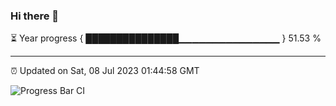 ### Hi there 👋

⏳ Year progress { ███████████████▁▁▁▁▁▁▁▁▁▁▁▁▁▁▁ } 51.53 %

---

⏰ Updated on Sat, 08 Jul 2023 01:44:58 GMT

![Progress Bar CI](https://github.com/liununu/liununu/workflows/Progress%20Bar%20CI/badge.svg)

